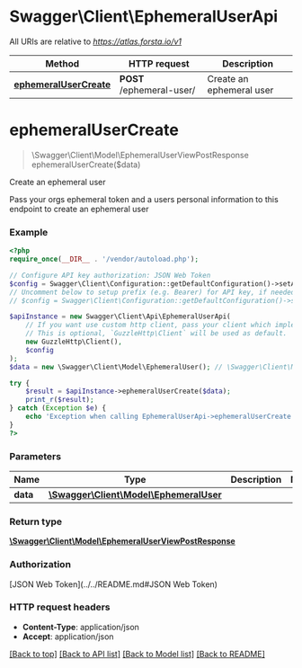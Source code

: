 # Swagger\Client\EphemeralUserApi

All URIs are relative to *https://atlas.forsta.io/v1*

Method | HTTP request | Description
------------- | ------------- | -------------
[**ephemeralUserCreate**](EphemeralUserApi.md#ephemeralUserCreate) | **POST** /ephemeral-user/ | Create an ephemeral user


# **ephemeralUserCreate**
> \Swagger\Client\Model\EphemeralUserViewPostResponse ephemeralUserCreate($data)

Create an ephemeral user

Pass your orgs ephemeral token and a users personal                               information to this endpoint to create an ephemeral user

### Example
```php
<?php
require_once(__DIR__ . '/vendor/autoload.php');

// Configure API key authorization: JSON Web Token
$config = Swagger\Client\Configuration::getDefaultConfiguration()->setApiKey('Authorization', 'YOUR_API_KEY');
// Uncomment below to setup prefix (e.g. Bearer) for API key, if needed
// $config = Swagger\Client\Configuration::getDefaultConfiguration()->setApiKeyPrefix('Authorization', 'Bearer');

$apiInstance = new Swagger\Client\Api\EphemeralUserApi(
    // If you want use custom http client, pass your client which implements `GuzzleHttp\ClientInterface`.
    // This is optional, `GuzzleHttp\Client` will be used as default.
    new GuzzleHttp\Client(),
    $config
);
$data = new \Swagger\Client\Model\EphemeralUser(); // \Swagger\Client\Model\EphemeralUser | 

try {
    $result = $apiInstance->ephemeralUserCreate($data);
    print_r($result);
} catch (Exception $e) {
    echo 'Exception when calling EphemeralUserApi->ephemeralUserCreate: ', $e->getMessage(), PHP_EOL;
}
?>
```

### Parameters

Name | Type | Description  | Notes
------------- | ------------- | ------------- | -------------
 **data** | [**\Swagger\Client\Model\EphemeralUser**](../Model/EphemeralUser.md)|  |

### Return type

[**\Swagger\Client\Model\EphemeralUserViewPostResponse**](../Model/EphemeralUserViewPostResponse.md)

### Authorization

[JSON Web Token](../../README.md#JSON Web Token)

### HTTP request headers

 - **Content-Type**: application/json
 - **Accept**: application/json

[[Back to top]](#) [[Back to API list]](../../README.md#documentation-for-api-endpoints) [[Back to Model list]](../../README.md#documentation-for-models) [[Back to README]](../../README.md)

